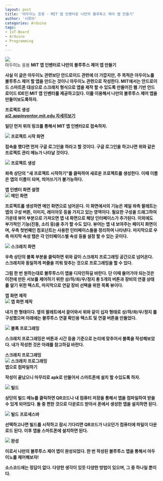 ```yaml
---
layout: post
title: '아두이노 응용 - MIT 앱 인벤터로 나만의 블루투스 제어 앱 만들기'
author: '시류아'
categories: Arduino
tags:
- IoT-Board
- Arduino
- Programming
-
---
```



<script> location.href='https://cafe.naver.com/develoid/776075' ; </script>

<div>
 <div>
  <img src="https://dthumb-phinf.pstatic.net/?src=%22http%3A%2F%2Fblogfiles.naver.net%2FMjAxNzAxMTlfNjQg%2FMDAxNDg0ODI2NzA4NzYw.jMovSmNqfStePeXUf8cAKf49j_qLUcqeFsg4o9lNmwIg.sufxTsuc4xoArYgWxOUDP71gHjLkHRdfnQHhDrCNBdAg.JPEG.searphiel9%2Farduino_logo.jpg%22&amp;type=cafe_wa740">
 </div>
</div>
<div>
 <div>
  <div>
   아두이노 응용
   <b>MIT 앱 인벤터로 나만의 블루투스 제어 앱 만들기
  </div>
 </div>
</div>
<div>
 <p>사실 이 글은 아두이노 관련보단 안드로이드 관련에 더 가깝지만, 주 목적은 아두이노를 블루투스 제어 할 앱을 만드는 것이니 아두이노 관련으로 작성한다. MIT에서는 안드로이드 스마트폰 대상으로 스크래치 형식으로 앱을 제작 할 수 있도록 만들어진 웹 기반 안드로이드 IDE인 MIT 앱 인벤터를 제공하고있다. 이를 이용해서 나만의 블루투스 제어 앱을 만들어보도록하자.</p>
</div>
<div>
 <div>
  <div></div>
 </div>
</div>
<div>
 <div>
  <div>
   프로젝트 생성
  </div>
 </div>
</div>
<div>
 <a href="http://ai2.appinventor.mit.edu/?locale=ko_KR"> <span> <span> <span>ai2.appinventor.mit.edu</span> </span> <span></span> </span> <span>자세히보기</span> </a>
</div>
<div>
 <p>일단 먼저 위의 링크를 통해서 MIT 앱 인벤터2로 접속하자.</p>
</div>
<div>
 <div>
  <img src="https://dthumb-phinf.pstatic.net/?src=%22http%3A%2F%2Fblogfiles.naver.net%2FMjAxNzAxMTlfODIg%2FMDAxNDg0ODI2ODg1NTkw.h15GEVORBu9NWKwgDJ3ppr1AlgjOSTEFB3r4EA8fXFkg.NUKiZEPmoHQtP5GNUekaHi8WurD-luoNIgtpWELTTWUg.PNG.searphiel9%2F2.png%22&amp;type=cafe_wa740">
  <span>프로젝트 시작 화면</span>
 </div>
</div>
<div>
 <p>접속을 했다면 먼저 구글 로그인을 하라고 할 것이다. 구글 로그인을 하고나면 위와 같은 프로젝트 관리 메뉴가 나타날 것이다.&nbsp;</p>
</div>
<div>
 <div>
  <img src="https://dthumb-phinf.pstatic.net/?src=%22http%3A%2F%2Fblogfiles.naver.net%2FMjAxNzAxMTlfMTk5%2FMDAxNDg0ODI2OTkwMjA1.PPO9nu_wCqrI_cZlQ1yYiXBWdvi5Jj3PsQjFegM0nG4g.IJRObjhvyVjoo0f4GOEPAwYb600drGgfDau2RFjDZWEg.PNG.searphiel9%2F3.png%22&amp;type=cafe_wa740">
  <span>프로젝트 생성</span>
 </div>
</div>
<div>
 <p>좌측 상단의 "새 프로젝트 시작하기"를 클릭하여 새로운 프로젝트를 생성한다. 이때 이름은 앱의 이름이 되며, 띄어쓰기가 불가능하다.</p>
</div>
<div>
 <div>
  <div></div>
 </div>
</div>
<div>
 <div>
  <div>
   앱 인벤터 화면 설명
  </div>
 </div>
</div>
<div>
 <div>
  <img src="https://dthumb-phinf.pstatic.net/?src=%22http%3A%2F%2Fblogfiles.naver.net%2FMjAxNzAxMTlfMTgx%2FMDAxNDg0ODI3MDQ2MDg2.C_2tHBqJGEpL5_OkHLkAqxUM3jkkNgopCLdnq9wzkY8g.xjas1E0EaoF1OKcPQajWosMmF3TVZ8h-fS4o6JymO_sg.PNG.searphiel9%2F4.png%22&amp;type=cafe_wa740">
  <span>메인 화면</span>
 </div>
</div>
<div>
 <p>프로젝트를 생성하면 메인 화면으로 넘어온다. 이 화면에서의 기능은 제일 좌측 팔레트는 앱의 구성 버튼, 이미지, 레이아웃 등을 가지고 있는 영역이다. 필요한 구성을 드래그하여 가운데 뷰어 부분으로 가져오면 앱 내 화면으로 해당 인터페이스가 추가된다. 이외에도 부가적인 기능(진동, 소리 등)을 추가 할 수도 있다. 뷰어는 앱 내 보여주는 페이지 화면이며, 우측 첫번째인 컴포넌트는 사용한 인터페이스들을 정리하여 나타낸다. 마지막으로 우측 마지막 속성 탭은 각 인터페이스별 속성 등을 설정 할 수 있는 곳이다.</p>
</div>
<div>
 <div>
  <img src="https://dthumb-phinf.pstatic.net/?src=%22http%3A%2F%2Fblogfiles.naver.net%2FMjAxNzAxMTlfMTQ1%2FMDAxNDg0ODI3MTc1MzM5.hwlkDxoY-qHZGcKlzWKLlQC23PS25D3hF6RLd7QvDmMg.OybfTAutK1jXebwxjK9K-G8FKZ3S5xBsAvc0ZlXVBI8g.PNG.searphiel9%2F5.png%22&amp;type=cafe_wa740">
  <span>스크래치 화면</span>
 </div>
</div>
<div>
 <p><span>우측 상단의 블록 부분을 클릭하면 위와 같이 스크래치 프로그래밍 공간으로 넘어온다. 스크래치와 동일하게 퍼즐을 끼워 맞추는 것으로 프로그래밍을 할 수 있다.</span></p>
</div>
<div>
 <div>
  <div></div>
 </div>
</div>
<div>
 <p><span></span><span><b></span><span>그럼 한 번 원하는대로 블루투스이 앱을 디자인하길 바란다. 단 이때 들어가야 되는것은 이전에 만든 서보를 제어하기 위한 상/하/좌/우/정지 총 5개의 버튼과 장비의 연결 상태를 알기 위한 텍스트, 마지막으로 연갈 장비 선택을 위한 목록 뷰이다.</span></p>
</div>
<div>
 <div>
  <div></div>
 </div>
</div>
<div>
 <div>
  <div>
   앱 화면 제작
  </div>
 </div>
</div>
<div>
 <div>
  <img src="https://dthumb-phinf.pstatic.net/?src=%22http%3A%2F%2Fblogfiles.naver.net%2FMjAxNzAxMTlfMjQ1%2FMDAxNDg0ODI3MjgyODM2.fyg_gndNkUk-PZDb2xy5pz4aUuAhACCYCG0QE1pWTGUg.h5DyX-Yv-S-v-uSmCckoehk59cqVLjNvpAQSVqcvwJUg.PNG.searphiel9%2F6.png%22&amp;type=cafe_wa740">
  <span>앱 화면 제작</span>
 </div>
</div>
<div>
 <p>내가 한 형태이다. 옆의 팔레트에서 끌어와서 위와 같이 십자 형태로 상/하/좌/우/정지 를 구성했으며 아래에는 블루투스 연결 확인용 텍스트 및 연결 버튼을 만들었다.</p>
</div>
<div>
 <div>
  <img src="https://dthumb-phinf.pstatic.net/?src=%22http%3A%2F%2Fblogfiles.naver.net%2FMjAxNzAxMTlfMTkz%2FMDAxNDg0ODI3MzQ4NDI2.SJLj8aQTmFW_HBIx2c6YXT0BdATJTBy5f_qJhxy0M_cg.PDAALIHzjk-Ppw15fRNexT8kQ_KTnt5VLDav0HMKv0Ug.PNG.searphiel9%2F7.png%22&amp;type=cafe_wa740">
  <span>블록 프로그래밍</span>
 </div>
</div>
<div>
 <p>스크래치 프로그래밍은 버튼과 시간 등을 기준으로 논리에 맞추어서 블록을 작성해보았다. 내가 작성한 것은 아래를 참고하길 바란다.</p>
</div>
<div>
 <div>
  <div></div>
 </div>
</div>
<div>
 <div>
  <div>
   스크래치 프로그래밍
  </div>
 </div>
</div>
<div>
 <div>
  <img src="https://dthumb-phinf.pstatic.net/?src=%22http%3A%2F%2Fblogfiles.naver.net%2FMjAxNzAxMTlfNjIg%2FMDAxNDg0ODI3NDA5MDYz.cRdILy5zomrijYTfp8yp3m4hY6xmuqkL6r8LdaKzZJcg.HKcrOCeKmIdebzpzZK7-aRVJSdj5w5YxzFCzChOo9akg.PNG.searphiel9%2F8.png%22&amp;type=cafe_wa740">
  <span>스크래치 프로그래밍</span>
 </div>
</div>
<div>
 <div>
  <div></div>
 </div>
</div>
<div>
 <div>
  <div>
   앱으로 컴파일하기
  </div>
 </div>
</div>
<div>
 <p>작성이 끝났으니 마무리로 apk로 만들어서 스마트폰에 설치 할 수있도록 하자.</p>
</div>
<div>
 <div>
  <img src="https://dthumb-phinf.pstatic.net/?src=%22http%3A%2F%2Fblogfiles.naver.net%2FMjAxNzAxMTlfNDAg%2FMDAxNDg0ODI3NDgyNDU0.xNdTE-04sC_dQ3EMySEyBu_y0zCXJzimz6fWjj45PE0g.qYceqY5yM6UkBapRhPGkkybTV5YAlpNkw7C9Uc8fRAog.PNG.searphiel9%2F9.png%22&amp;type=cafe_wa740">
  <span>빌드</span>
 </div>
</div>
<div>
 <p>상단의 빌드 메뉴를 클릭하면 QR코드나 내 컴퓨터 저장을 통해서 앱을 컴파일하여 받을 수 있게 되어있다. 둘 중 편한 것으로 다운로드 받아서 폰에서 생성한 앱을 설치하면 된다.</p>
</div>
<div>
 <div>
  <img src="https://dthumb-phinf.pstatic.net/?src=%22http%3A%2F%2Fblogfiles.naver.net%2FMjAxNzAxMTlfMjU1%2FMDAxNDg0ODI3NTM0MjE2.Yh0VwXapw4CTc6KRrmY9AESb2aBbHoGEwo6eQGTsmHsg.ZEUUC-IS76ufhjU0r7WzyEW1jGWEqkwTHKYnnKXck3kg.PNG.searphiel9%2F10.png%22&amp;type=cafe_wa740">
  <span>빌드 프로세스바</span>
 </div>
</div>
<div>
 <p>선택하고나면 빌드를 시작하고 잠시 기다리면 QR코드가 나오던가 컴퓨터에 파일이 다운로드 된다. 이후 앱을 스마트폰에 설치하면 된다.</p>
</div>
<div>
 <div>
  <div></div>
 </div>
</div>
<div>
 <div>
  <img src="https://dthumb-phinf.pstatic.net/?src=%22http%3A%2F%2Fblogfiles.naver.net%2FMjAxNzAxMTlfMTA1%2FMDAxNDg0ODI3NTg3Mzg0.YK9_AsRbnBa0g-_nyVDowSweVLHA075rLBEGun3LW_Ug.9YTrFu8vdRtwFIo3u6AeDbdBhQgDSzZ7WKnp-4L151Ug.PNG.searphiel9%2F11.png%22&amp;type=cafe_wa740">
  <span>완성</span>
 </div>
</div>
<div>
 <p>이로서 나만의 블루투스 제어 앱이 완성되었다. 한 번 작성된 블루투스 앱을 통해서 아두이노를 제어해보자!</p>
</div>
<div>
 <div>
  <div></div>
 </div>
</div>
<div>
 <p>소스코드에는 정답이 없다. 다양한 생각이 있듯 다양한 방법이 있으며, 그 중 하나일 뿐이다.</p>
</div>
